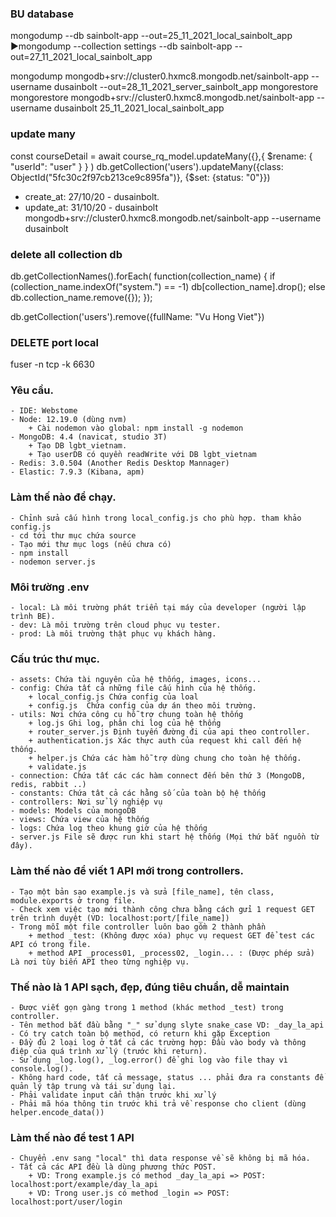 ### BU database
mongodump --db sainbolt-app --out=25_11_2021_local_sainbolt_app
▶mongodump --collection settings  --db sainbolt-app --out=27_11_2021_local_sainbolt_app

mongodump mongodb+srv://cluster0.hxmc8.mongodb.net/sainbolt-app --username dusainbolt --out=28_11_2021_server_sainbolt_app
mongorestore <path dump>
mongorestore mongodb+srv://cluster0.hxmc8.mongodb.net/sainbolt-app --username dusainbolt 25_11_2021_local_sainbolt_app

 
### update many <Rename>
const courseDetail = await course_rq_model.updateMany({},{ $rename: { "userId": "user" } } )
db.getCollection('users').updateMany({class: ObjectId("5fc30c2f97cb213ce9c895fa")}, {$set: {status: "0"}})
- create_at: 27/10/20 - dusainbolt.
- update_at: 31/10/20 - dusainbolt 
  mongodb+srv://cluster0.hxmc8.mongodb.net/sainbolt-app --username dusainbolt
### delete all collection db
db.getCollectionNames().forEach( function(collection_name) { 
  if (collection_name.indexOf("system.") == -1) 
       db[collection_name].drop();
  else  
       db.collection_name.remove({}); 
});

db.getCollection('users').remove({fullName: "Vu Hong Viet"})

### DELETE port local
fuser -n tcp -k 6630 

### Yêu cầu.
    - IDE: Webstome
    - Node: 12.19.0 (dùng nvm)
        + Cài nodemon vào global: npm install -g nodemon
    - MongoDB: 4.4 (navicat, studio 3T)
        + Tạo DB lgbt_vietnam.
        + Tạo userDB có quyền readWrite với DB lgbt_vietnam
    - Redis: 3.0.504 (Another Redis Desktop Mannager)
    - Elastic: 7.9.3 (Kibana, apm)

### Làm thế nào để chạy.
    - Chỉnh sửa cấu hình trong local_config.js cho phù hợp. tham khảo config.js
    - cd tới thư mục chứa source
    - Tạo mới thư mục logs (nếu chưa có)
    - npm install
    - nodemon server.js
    
###   Môi trường .env
    - local: Là môi trường phát triển tại máy của developer (người lập trình BE).
    - dev: Là môi trường trên cloud phục vụ tester.
    - prod: Là môi trường thật phục vụ khách hàng.
    
### Cấu trúc thư mục.
    - assets: Chứa tài nguyên của hệ thống, images, icons...
    - config: Chứa tất cả những file cấu hình của hệ thống.
        + local_config.js Chứa config của loal 
        + config.js  Chứa config của dự án theo môi trường.
    - utils: Nơi chứa công cụ hỗ trợ chung toàn hệ thống
        + log.js Ghi log, phân chi log của hệ thống
        + router_server.js Định tuyến đường đi của api theo controller.
        + authentication.js Xác thực auth của request khi call đến hệ thống.
        + helper.js Chứa các hàm hỗ trợ dùng chung cho toàn hệ thống.
        + validate.js 
    - connection: Chứa tất các các hàm connect đến bên thứ 3 (MongoDB, redis, rabbit ..)
    - constants: Chứa tât cả các hằng số của toàn bộ hệ thống
    - controllers: Nơi sử lý nghiệp vụ
    - models: Models của mongoDB
    - views: Chứa view của hệ thống
    - logs: Chứa log theo khung giờ của hệ thống
    - server.js File sẽ được run khi start hệ thống (Mọi thứ bắt nguồn từ đây).
    
### Làm thế nào để viết 1 API mới trong controllers.
    - Tạo một bản sao example.js và sửa [file_name], tên class, module.exports ở trong file.
    - Check xem việc tạo mới thành công chưa bằng cách gửi 1 request GET trên trình duyệt (VD: localhost:port/[file_name])
    - Trong mỗi một file controller luôn bao gồm 2 thành phần
        + method _test: (Không được xóa) phục vụ request GET để test các API có trong file.
        + method API _process01, _process02, _login... : (Được phép sửa) Là nơi tùy biến API theo từng nghiệp vụ.
        
### Thế nào là 1 API sạch, đẹp, đúng tiêu chuẩn, dễ maintain
    - Được viết gọn gàng trong 1 method (khác method _test) trong controller.
    - Tên method bắt đầu bằng "_" sử dụng slyte snake_case VD: _day_la_api
    - Có try catch toàn bộ method, có return khi gặp Exception
    - Đầy đủ 2 loại log ở tất cả các trường hợp: Đầu vào body và thông điệp của quá trình xử lý (trước khi return).
    - Sử dụng _log.log(), _log.error() để ghi log vào file thay vì console.log().
    - Không hard code, tất cả message, status ... phải đưa ra constants để quản lý tập trung và tái sử dụng lại.
    - Phải validate input cẩn thận trước khi xử lý
    - Phải mã hóa thông tin trước khi trả về response cho client (dùng helper.encode_data())  
    
### Làm thế nào để test 1 API
    - Chuyển .env sang "local" thì data response về sẽ không bị mã hóa.
    - Tất cả các API đều là dùng phương thức POST.
        + VD: Trong example.js có method _day_la_api => POST: localhost:port/example/day_la_api
        + VD: Trong user.js có method _login => POST: localhost:port/user/login
   